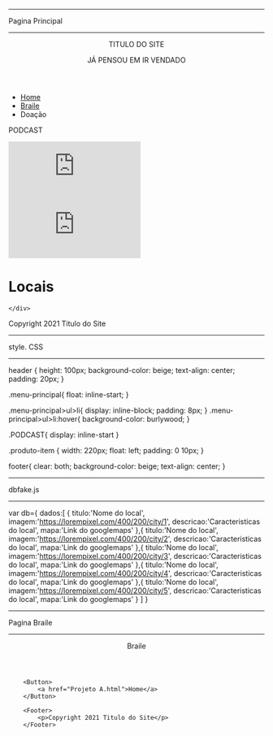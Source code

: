 *************************************************************************************************************************************************
Pagina Principal
*************************************************************************************************************************************************


<!DOCTYPE html>
<html lang="en">

<head>
  <meta charset="UTF-8">
  <meta http-equiv="X-UA-Compatible" content="IE=edge">
  <meta name="viewport" content="width=device-width, initial-scale=1.0">
  <title>Projeto A</title>
  <link rel="stylesheet" href="style.Css">
  <script src="dbfake.js"></script>
</head>

<body>
  <header>
    <p>TITULO DO SITE </p>
    <p>JÁ PENSOU EM IR VENDADO </p>

  </header>

  <nav class="menu-principal">
    <ul>
      <li><a href="Projeto A.html">Home</a></li>
      <li><a href="Braile.html">Braile</a></li>
      <li>Doação</li>
    </ul>
  </nav>

  <nav class="PODCAST">
    <p>PODCAST</p>
  </nav>

  <iframe width="260" height="115" src="https://www.youtube.com/embed/dqE50LUi1xI" title="YouTube video player"
    frameborder="0" allow="accelerometer; autoplay; clipboard-write; encrypted-media; gyroscope; picture-in-picture"
    allowfullscreen>
  </iframe>

  <iframe width="260" height="115" src="https://www.youtube.com/embed/qu-V7tdmcWw" title="YouTube video player"
    frameborder="0" allow="accelerometer; autoplay; clipboard-write; encrypted-media; gyroscope; picture-in-picture"
    allowfullscreen>
  </iframe>

  <main>
    <h1>Locais</h1>
    <div id="lista-produtos">

    </div>
  </main>
  <footer>
    <p>Copyright 2021 Titulo do Site</p>
  </footer>

  <script>

    var prods = '';
    for (i=0; i <db.dados.length; i++) {
      prods += `<p class ="produto-item"> Produto: ${db.dados[i].titulo} <br> <img src="${db.dados[i].imagem}" <br> ${db.dados[i].descricao} <br> ${db.dados[i].mapa}</p>`;
    }
    document.getElementById('lista-produtos').innerHTML=prods;

  </script>
</body>

</html>

*************************************************************************************************************************************************
style. CSS
*************************************************************************************************************************************************

header {
  height: 100px;
  background-color: beige;
  text-align: center;
  padding: 20px;
}

.menu-principal{
  float: inline-start;
}

.menu-principal>ul>li{
  display: inline-block;
  padding: 8px;
}
.menu-principal>ul>li:hover{
  background-color: burlywood;
}

.PODCAST{
  display: inline-start
}

.produto-item {
  width: 220px;
  float: left;
  padding: 0 10px;
}



footer{
  clear: both;
  background-color: beige;
  text-align: center;
}


*************************************************************************************************************************************************
dbfake.js
*************************************************************************************************************************************************

var db={
dados:[
    {
        titulo:'Nome do local',
        imagem:'https://lorempixel.com/400/200/city/1',
        descricao:'Caracteristicas do local',
        mapa:'Link do googlemaps'
    },{
        titulo:'Nome do local',
        imagem:'https://lorempixel.com/400/200/city/2',
        descricao:'Caracteristicas do local',
        mapa:'Link do googlemaps'
    },{
        titulo:'Nome do local',
        imagem:'https://lorempixel.com/400/200/city/3',
        descricao:'Caracteristicas do local',
        mapa:'Link do googlemaps'
    },{
        titulo:'Nome do local',
        imagem:'https://lorempixel.com/400/200/city/4',
        descricao:'Caracteristicas do local',
        mapa:'Link do googlemaps'
    },{
        titulo:'Nome do local',
        imagem:'https://lorempixel.com/400/200/city/5',
        descricao:'Caracteristicas do local',
        mapa:'Link do googlemaps'
    }
]
}

*************************************************************************************************************************************************
Pagina Braile
*************************************************************************************************************************************************

<!DOCTYPE html>
<html lang="en">
<head>
    <meta charset="UTF-8">
    <meta http-equiv="X-UA-Compatible" content="IE=edge">
    <meta name="viewport" content="width=device-width, initial-scale=1.0">
    <title>Braile</title>
    <link rel="stylesheet" href="style.Css">
    <body>
        <header>
     Braile
        </header>

        <Button>
            <a href="Projeto A.html">Home</a>
        </Button>
    
        <Footer>
            <p>Copyright 2021 Titulo do Site</p>
        </Footer>
</body>
</html>


